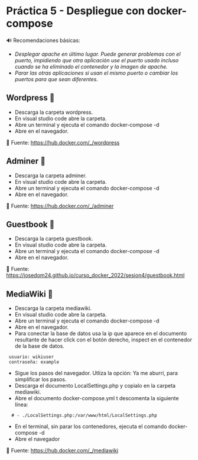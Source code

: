 # Práctica 5 - Despliegue con docker-compose

🔊 Recomendaciones básicas:

* _Desplegar apache en último lugar. Puede generar problemas con el puerto, impidiendo que otra aplicación use el puerto usado incluso cuando se ha eliminado el contenedor y la imagen de apache._
* _Parar las otras aplicaciones si usan el mismo puerto o cambiar los puertos para que sean diferentes._

## Wordpress 📄

* Descarga la carpeta wordpress.
* En visual studio code abre la carpeta.
* Abre un terminal y ejecuta el comando docker-compose -d
* Abre en el navegador.

📌 Fuente: https://hub.docker.com/_/wordpress

## Adminer 📜

* Descarga la carpeta adminer.
* En visual studio code abre la carpeta.
* Abre un terminal y ejecuta el comando docker-compose -d
* Abre en el navegador.

📌 Fuente: https://hub.docker.com/_/adminer

## Guestbook 📰

* Descarga la carpeta guestbook.
* En visual studio code abre la carpeta.
* Abre un terminal y ejecuta el comando docker-compose -d
* Abre en el navegador.

📌 Fuente: https://josedom24.github.io/curso_docker_2022/sesion4/guestbook.html

## MediaWiki 📃

* Descarga la carpeta mediawiki.
* En visual studio code abre la carpeta.
* Abre un terminal y ejecuta el comando docker-compose -d
* Abre en el navegador.
* Para conectar la base de datos usa la ip que aparece en el documento resultante de hacer click con el botón derecho, inspect en el contenedor de la base de datos.

```
 usuario: wikiuser
 contraseña: example

```
* Sigue los pasos del navegador. Utliza la opción: Ya me aburrí, para simplificar los pasos.
* Descarga el documento LocalSettings.php y copialo en la carpeta mediawiki.
* Abre el documento docker-compose.yml t descomenta la siguiente línea:

```
  # - ./LocalSettings.php:/var/www/html/LocalSettings.php
```
* En el terminal, sin parar los contenedores, ejecuta el comando docker-compose -d
* Abre el navegador

📌 Fuente: https://hub.docker.com/_/mediawiki
